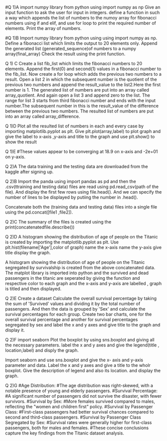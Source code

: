 #Q 1)A
import numpy library from python using import numpy as np 
Give an input function to ask the user for input in integers.
define a function in such a way which appends the list of numbers to the numoy array for fibonacci numbers using if and elif, and use for loop to print the required number of elements. Print the array of numbers.

#Q 1)B
Import numpy library from python using using import numpy as np.
Define a fibonacci list which limits the output to 20 elements only.
Append the generated list (generated_sequence)of numbers to a numpy array(final_array)
Check the result using the print function.

Q 1) C
Create a list fib_list which limits the fibonacci numbers to 20 elements.
Append the first(0) and second(1) values in a fibonacci number to the fib_list.
Now create a for loop which adds the previous two numbers to a result. 
Open a list 2 in which the subsequent number is the quotient of the previous two numbers and append the result_value to the list2.Here the first number is 1.
The generated list of numbers are put into an array called array_quotient.
And again open a list 3 and append zero to the list. The range for list 3 starts from third fibonacci number and ends with the input number.The  subsequent number in this is the result_value  of the difference between the previous two numbers.
The resulted list of numbers are put into an array called array_difference.

Q 1)D
Plot all the resulted list of numbers in each and every case by importing matplotlib.pyplot as plt.
Give plt.plot(array,label) to plot graph and give the label to x-axis ,y-axis and title to the graph and use plt.show() to show the result

Q 1)E
#These values appear to be converging at 18.9 on x-axis and -2e+01 on y-axis.









Q 2)A
The data training and the testing data are downloaded from the kaggle after signing up.

Q 2)B
Import the panda using import pandas as pd and then the .csv(ttraining and testing data) files are read using pd.read_csv(path of the file). And display the first few rows using file.head(). And we can specify the number of lines to be displayed by putiing the number in .head().

Concatenate both the (training data and testing data) files into a single file using the pd.concat([file1 ,file2]).

Q 2)C
The summary of the files is created using the print(concatenatedfile.describe())

Q 2)D
 A histogram showing the distribution of age of people on the Titanic is created by importing the matplotlib.pyplot as plt.
 Use plt.hist(filename['Age'],color of graph)
     name the x-axis
     name the y-axis
     give title
     display the graph.
 
A histogram showing the distribution of age of people on the Titanic segregated by survivalship is created from the above concatenated data.
The matplot library is imported into python and the survived and dead passengers in the titanic are seperated by giving the function and respective color to each graph and the x-axis and y-axis are labelled , graph is titled and then displayed.


Q 2)E
Create a  dataset
Calculate the overall survival percentage by taking the sum of 'Survived' values and dividing it by the total number of passengers.
And then the data is grouped by 'Sex' and calculate the survival percentages for each group.
Create two bar charts, one for the overall survival percentage and another for survival percentages segregated by sex and label the x and y axes and give title to the graph and display it.


Q 2)F
import seaborn
Plot the boxplot by using sns.boxplot and giving all the necessary parameters.
label the x and y axes and give the legend(title , location,label) and disply the graph.

Import seaborn and use sns.boxplot and give the x- axis and y-axis parameter and data.
Label the x and y axes and give a title to the wholr boxplot.
Give the description of legend and also its location.
and display the graph.


Q 2)G
#Age Distribution:
#The age distribution was right-skewed, with a notable presence of young and elderly passengers.
#Survival Percentage:
#A significant number of passengers did not survive the disaster, with fewer survivors.
#Survival by Sex:
#More females survived compared to males, reflecting the "women and children first" policy.
#Survival by Passenger Class:
#First-class passengers had better survival chances compared to second and third-class passengers.
#Survival by Passenger Class Segregated by Sex:
#Survival rates were generally higher for first-class passengers, both for males and females.
#These concise conclusions capture the key findings from the Titanic dataset analysis.
